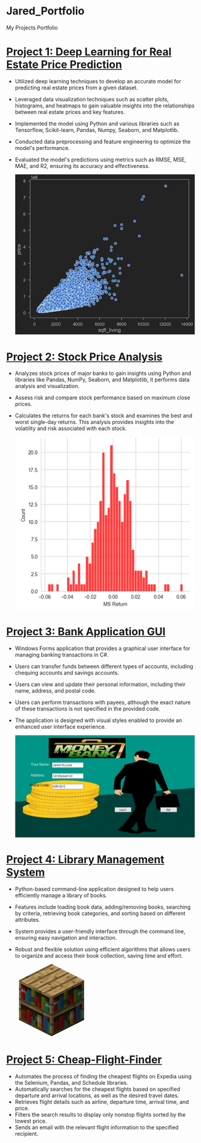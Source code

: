 # Jared_Portfolio
My Projects Portfolio

# [Project 1: Deep Learning for Real Estate Price Prediction](https://github.com/JStLouisCode/Deep-Learning-for-RE-Price-Prediction)
- Utilized deep learning techniques to develop an accurate model for predicting real estate prices from a given dataset.
- Leveraged data visualization techniques such as scatter plots, histograms, and heatmaps to gain valuable insights into the relationships between real estate prices and key features.
- Implemented the model using Python and various libraries such as Tensorflow, Scikit-learn, Pandas, Numpy, Seaborn, and Matplotlib.
- Conducted data preprocessing and feature engineering to optimize the model's performance.
- Evaluated the model's predictions using metrics such as RMSE, MSE, MAE, and R2, ensuring its accuracy and effectiveness.

  ![](https://github.com/JStLouisCode/Jared_Portfolio/blob/main/images/DeepLearnProjectpic.PNG)

# [Project 2: Stock Price Analysis](https://github.com/JStLouisCode/Stock-Price-Analysis)
- Analyzes stock prices of major banks to gain insights using Python and libraries like Pandas, NumPy, Seaborn, and Matplotlib, it performs data analysis and visualization.
- Assess risk and compare stock performance based on maximum close prices.
- Calculates the returns for each bank's stock and examines the best and worst single-day returns. This analysis provides insights into the volatility and risk associated with each stock.

  ![](https://github.com/JStLouisCode/Jared_Portfolio/blob/main/images/Stock_price_analysispic.PNG)

# [Project 3: Bank Application GUI](https://github.com/JStLouisCode/Bank-Application-GUI-)

- Windows Forms application that provides a graphical user interface for managing banking transactions in C#. 
- Users can transfer funds between different types of accounts, including chequing accounts and savings accounts.
- Users can view and update their personal information, including their name, address, and postal code.
- Users can perform transactions with payees, although the exact nature of these transactions is not specified in the provided code.
- The application is designed with visual styles enabled to provide an enhanced user interface experience.

  ![](https://github.com/JStLouisCode/Jared_Portfolio/blob/main/images/thebankpic.PNG)

# [Project 4: Library Management System](https://github.com/JStLouisCode/Library-Management-System)

- Python-based command-line application designed to help users efficiently manage a library of books.
- Features include loading book data, adding/removing books, searching by criteria, retrieving book categories, and sorting based on different attributes.
- System provides a user-friendly interface through the command line, ensuring easy navigation and interaction.
- Robust and flexible solution using efficient algorithms that allows users to organize and access their book collection, saving time and effort.

  ![](https://github.com/JStLouisCode/Jared_Portfolio/blob/main/images/bookshelfpic.PNG)


# [Project 5: Cheap-Flight-Finder](https://github.com/JStLouisCode/Cheap-Flight-Finder)
- Automates the process of finding the cheapest flights on Expedia using the Selenium, Pandas, and Schedule libraries.
- Automatically searches for the cheapest flights based on specified departure and arrival locations, as well as the desired travel dates.
- Retrieves flight details such as airline, departure time, arrival time, and price.
- Filters the search results to display only nonstop flights sorted by the lowest price.
- Sends an email with the relevant flight information to the specified recipient.





